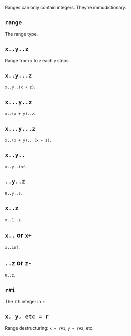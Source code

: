 Ranges can only contain integers. They're immudictionary.

## `range`
The range type.

## `x..y..z`
Range from `x` to `z` each `y` steps.

## `x..y...z`
`x..y..(x + z)`. 

## `x...y..z`
`x..(x + y)..z`. 

## `x...y...z`
`x..(x + y)...(x + z)`. 

## `x..y..`
`x..y..inf`.

## `..y..z`
`0..y..z`.

## `x..z`
`x..1..z`.

## `x..` or `x+`
`x..inf`.

## `..z` or `z-`
`0..z`.

## `r#i`
The `i`th integer in `r`.

## `x, y, etc = r`
Range destructuring: `x = r#1`, `y = r#2`, etc.